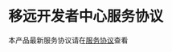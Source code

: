 # 移远开发者中心服务协议


本产品最新服务协议请在<a href="https://aiot.quectel.com/service?language=zh" target="_blank">服务协议</a>查看
